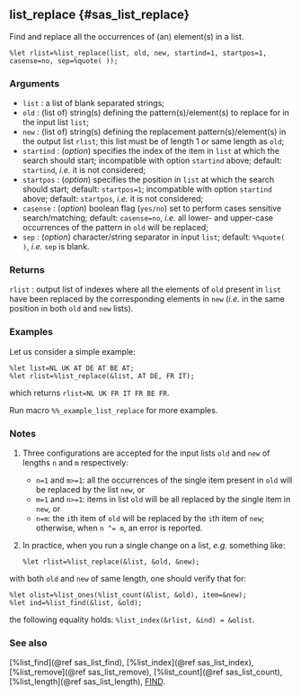 ## list_replace {#sas_list_replace}
Find and replace all the occurrences of (an) element(s) in a list.

	%let rlist=%list_replace(list, old, new, startind=1, startpos=1, casense=no, sep=%quote( ));

### Arguments
* `list` : a list of blank separated strings;
* `old` : (list of) string(s) defining the pattern(s)/element(s) to replace for in the input list `list`;
* `new` : (list of) string(s) defining the replacement pattern(s)/element(s) in the output list `rlist`;
	this list must be of length 1 or same length as `old`;
* `startind` : (_option_) specifies the index of the item in `list` at which the search should start; 
	incompatible with option `startind` above; default: `startind`, _i.e._ it is not considered;
* `startpos` : (_option_) specifies the position in `list` at which the search should start; default: 
	`startpos=1`; incompatible with option `startind` above; default: `startpos`, _i.e._ it is not 
	considered;
* `casense` : (_option_) boolean flag (`yes/no`) set to perform cases sensitive search/matching; default:
	`casense=no`, _i.e._ all lower- and upper-case occurrences of the pattern in `old` will be replaced;
* `sep` : (_option_) character/string separator in input `list`; default: `%%quote( )`, _i.e._ `sep` is 
	blank.
 
### Returns
`rlist` : output list of indexes where all the elements of `old` present in `list` have been replaced by
	the corresponding elements in `new` (_i.e._ in the same position in both `old` and `new` lists). 

### Examples
Let us consider a simple example:

	%let list=NL UK AT DE AT BE AT;
	%let rlist=%list_replace(&list, AT DE, FR IT);

which returns `rlist=NL UK FR IT FR BE FR`. 	

Run macro `%%_example_list_replace` for more examples.

### Notes
1. Three configurations are accepted for the input lists `old` and `new` of lengths `n` and `m` 
respectively:
	 + `n=1` and `m>=1`: all the occurrences of the single item present in `old` will be replaced by the 
	 list `new`, or
	 + `m=1` and `n>=1`: items in list `old` will be all replaced by the single  item in `new`, or 
	 + `n=m`: the `i`th item of `old` will be replaced by the `i`th item of `new`; 
otherwise, when `n ^= m`, an error is reported. 
2. In practice, when you run a single change on a list, _e.g._ something like:

       %let rlist=%list_replace(&list, &old, &new);
with both `old` and `new` of same length, one should verify that for:

    %let olist=%list_ones(%list_count(&list, &old), item=&new);
	%let ind=%list_find(&list, &old);
the following equality holds: `%list_index(&rlist, &ind) = &olist`.  			

### See also
[%list_find](@ref sas_list_find), [%list_index](@ref sas_list_index), [%list_remove](@ref sas_list_remove), 
[%list_count](@ref sas_list_count), [%list_length](@ref sas_list_length),
[FIND](http://support.sas.com/documentation/cdl/en/lrdict/64316/HTML/default/viewer.htm#a002267763.htm).

